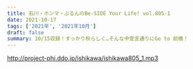 ```yaml
---
title: 石川・ホンマ・ぶるんのBe-SIDE Your Life! vol.805-1
date: 2021-10-17
tags: ['2021年', '2021年10月']
draft: false
summary: 10/15収録！すっかり秋らしく…そんな中宣言通りにGo to 前橋！
---
```


http://project-phi.ddo.jp/ishikawa/ishikawa805_1.mp3
